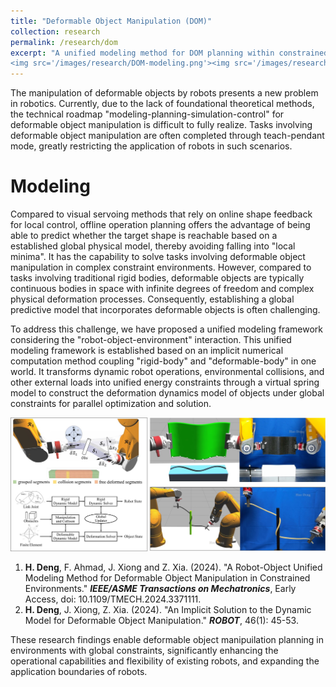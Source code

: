 ```yaml
---
title: "Deformable Object Manipulation (DOM)"
collection: research
permalink: /research/dom
excerpt: "A unified modeling method for DOM planning within constrained environments<br/><br/>
<img src='/images/research/DOM-modeling.png'><img src='/images/research/DOM-planning.gif'>"
---
```


The manipulation of deformable objects by robots presents a new problem in robotics. Currently, due to the lack of foundational theoretical methods, the technical roadmap "modeling-planning-simulation-control" for deformable object manipulation is difficult to fully realize. Tasks involving deformable object manipulation are often completed through teach-pendant mode, greatly restricting the application of robots in such scenarios.

Modeling
======
Compared to visual servoing methods that rely on online shape feedback for local control, offline operation planning offers the advantage of being able to predict whether the target shape is reachable based on a established global physical model, thereby avoiding falling into "local minima". It has the capability to solve tasks involving deformable object manipulation in complex constraint environments. However, compared to tasks involving traditional rigid bodies, deformable objects are typically continuous bodies in space with infinite degrees of freedom and complex physical deformation processes. Consequently, establishing a global predictive model that incorporates deformable objects is often challenging.

To address this challenge, we have proposed a unified modeling framework considering the "robot-object-environment" interaction. This unified modeling framework is established based on an implicit numerical computation method coupling "rigid-body" and "deformable-body" in one world. It transforms dynamic robot operations, environmental collisions, and other external loads into unified energy constraints through a virtual spring model to construct the deformation dynamics model of objects under global constraints for parallel optimization and solution.

<div>
    <img src='/images/research/dom-result-202404.jpg'>
</div>

<ol>
    <li>
        <b>H. Deng</b>, F. Ahmad, J. Xiong and Z. Xia. (2024). &quot;A Robot-Object Unified Modeling Method for Deformable Object Manipulation in Constrained Environments.&quot; <i><b>IEEE/ASME Transactions on Mechatronics</b></i>, Early Access, doi: 10.1109/TMECH.2024.3371111.
    </li>
    <li>
        <b>H. Deng</b>, J. Xiong, Z. Xia. (2024). &quot;An Implicit Solution to the Dynamic Model for Deformable Object Manipulation.&quot; <i><b>ROBOT</b></i>, 46(1): 45-53.
    </li>
</ol>

These research findings enable deformable object manipuilation planning in environments with global constraints, significantly enhancing the operational capabilities and flexibility of existing robots, and expanding the application boundaries of robots.